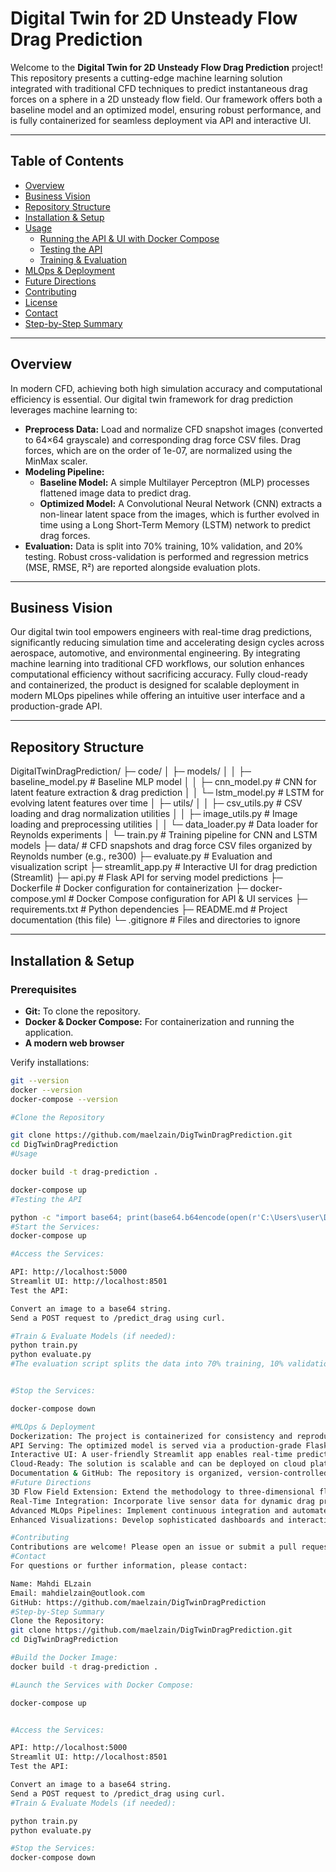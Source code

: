# Digital Twin for 2D Unsteady Flow Drag Prediction

Welcome to the **Digital Twin for 2D Unsteady Flow Drag Prediction** project! This repository presents a cutting-edge machine learning solution integrated with traditional CFD techniques to predict instantaneous drag forces on a sphere in a 2D unsteady flow field. Our framework offers both a baseline model and an optimized model, ensuring robust performance, and is fully containerized for seamless deployment via API and interactive UI.

---

## Table of Contents

- [Overview](#overview)
- [Business Vision](#business-vision)
- [Repository Structure](#repository-structure)
- [Installation & Setup](#installation--setup)
- [Usage](#usage)
  - [Running the API & UI with Docker Compose](#running-the-api--ui-with-docker-compose)
  - [Testing the API](#testing-the-api)
  - [Training & Evaluation](#training--evaluation)
- [MLOps & Deployment](#mlops--deployment)
- [Future Directions](#future-directions)
- [Contributing](#contributing)
- [License](#license)
- [Contact](#contact)
- [Step-by-Step Summary](#step-by-step-summary)

---

## Overview

In modern CFD, achieving both high simulation accuracy and computational efficiency is essential. Our digital twin framework for drag prediction leverages machine learning to:
- **Preprocess Data:** Load and normalize CFD snapshot images (converted to 64×64 grayscale) and corresponding drag force CSV files. Drag forces, which are on the order of 1e-07, are normalized using the MinMax scaler.
- **Modeling Pipeline:**  
  - **Baseline Model:** A simple Multilayer Perceptron (MLP) processes flattened image data to predict drag.
  - **Optimized Model:** A Convolutional Neural Network (CNN) extracts a non-linear latent space from the images, which is further evolved in time using a Long Short-Term Memory (LSTM) network to predict drag forces.
- **Evaluation:** Data is split into 70% training, 10% validation, and 20% testing. Robust cross-validation is performed and regression metrics (MSE, RMSE, R²) are reported alongside evaluation plots.

---

## Business Vision

Our digital twin tool empowers engineers with real-time drag predictions, significantly reducing simulation time and accelerating design cycles across aerospace, automotive, and environmental engineering. By integrating machine learning into traditional CFD workflows, our solution enhances computational efficiency without sacrificing accuracy. Fully cloud-ready and containerized, the product is designed for scalable deployment in modern MLOps pipelines while offering an intuitive user interface and a production-grade API.

---

## Repository Structure

DigitalTwinDragPrediction/ ├─ code/ │ ├─ models/ │ │ ├─ baseline_model.py # Baseline MLP model │ │ ├─ cnn_model.py # CNN for latent feature extraction & drag prediction │ │ └─ lstm_model.py # LSTM for evolving latent features over time │ ├─ utils/ │ │ ├─ csv_utils.py # CSV loading and drag normalization utilities │ │ ├─ image_utils.py # Image loading and preprocessing utilities │ │ └─ data_loader.py # Data loader for Reynolds experiments │ └─ train.py # Training pipeline for CNN and LSTM models ├─ data/ # CFD snapshots and drag force CSV files organized by Reynolds number (e.g., re300) ├─ evaluate.py # Evaluation and visualization script ├─ streamlit_app.py # Interactive UI for drag prediction (Streamlit) ├─ api.py # Flask API for serving model predictions ├─ Dockerfile # Docker configuration for containerization ├─ docker-compose.yml # Docker Compose configuration for API & UI services ├─ requirements.txt # Python dependencies ├─ README.md # Project documentation (this file) └─ .gitignore # Files and directories to ignore


---

## Installation & Setup

### Prerequisites

- **Git:** To clone the repository.
- **Docker & Docker Compose:** For containerization and running the application.
- **A modern web browser**

Verify installations:

```bash
git --version
docker --version
docker-compose --version

#Clone the Repository

git clone https://github.com/maelzain/DigTwinDragPrediction.git
cd DigTwinDragPrediction
#Usage

docker build -t drag-prediction .

docker-compose up
#Testing the API

python -c "import base64; print(base64.b64encode(open(r'C:\Users\user\Desktop\COURSES\AUB\Spring 2024-2025-739988\introduction to machine learning\project 01\GItHub\project\data\re300\timestep_3000.png', 'rb').read()).decode('utf-8'))"
#Start the Services:
docker-compose up

#Access the Services:

API: http://localhost:5000
Streamlit UI: http://localhost:8501
Test the API:

Convert an image to a base64 string.
Send a POST request to /predict_drag using curl.

#Train & Evaluate Models (if needed):
python train.py
python evaluate.py
#The evaluation script splits the data into 70% training, 10% validation, and 20% testing, performs cross-validation, and reports metrics such as MSE, RMSE, and R². Evaluation plots are saved in the evaluation_plots/ directory.


#Stop the Services:

docker-compose down

#MLOps & Deployment
Dockerization: The project is containerized for consistency and reproducibility.
API Serving: The optimized model is served via a production-grade Flask API.
Interactive UI: A user-friendly Streamlit app enables real-time predictions and visualization.
Cloud-Ready: The solution is scalable and can be deployed on cloud platforms such as AWS, GCP, or Azure.
Documentation & GitHub: The repository is organized, version-controlled, and thoroughly documented.
#Future Directions
3D Flow Field Extension: Extend the methodology to three-dimensional flow scenarios.
Real-Time Integration: Incorporate live sensor data for dynamic drag prediction.
Advanced MLOps Pipelines: Implement continuous integration and automated retraining.
Enhanced Visualizations: Develop sophisticated dashboards and interactive visualizations for deeper insights

#Contributing
Contributions are welcome! Please open an issue or submit a pull request with enhancements, bug fixes, or new features.
#Contact
For questions or further information, please contact:

Name: Mahdi ELzain
Email: mahdielzain@outlook.com
GitHub: https://github.com/maelzain/DigTwinDragPrediction
#Step-by-Step Summary
Clone the Repository:
git clone https://github.com/maelzain/DigTwinDragPrediction.git
cd DigTwinDragPrediction

#Build the Docker Image:
docker build -t drag-prediction .

#Launch the Services with Docker Compose:

docker-compose up


#Access the Services:

API: http://localhost:5000
Streamlit UI: http://localhost:8501
Test the API:

Convert an image to a base64 string.
Send a POST request to /predict_drag using curl.
#Train & Evaluate Models (if needed):

python train.py
python evaluate.py

#Stop the Services:
docker-compose down

